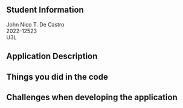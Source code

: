 ## Student Information
John Nico T. De Castro  
2022-12523  
U3L  

## Application Description
  

## Things you did in the code
  

## Challenges when developing the application
  